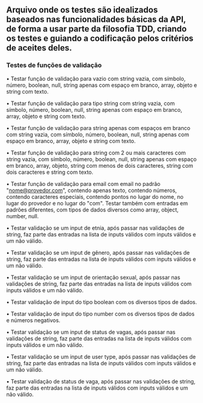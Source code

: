 ## Arquivo onde os testes são idealizados baseados nas funcionalidades básicas da API, de forma a usar parte da filosofia TDD, criando os testes e guiando a codificação pelos critérios de aceites deles.

### Testes de funções de validação

• Testar função de validação para vazio com string vazia, com símbolo, número, boolean, null, string apenas com espaço em branco, array, objeto e string com texto.

• Testar função de validação para tipo string com string vazia, com símbolo, número, boolean, null, string apenas com espaço em branco, array, objeto e string com texto.

• Testar função de validação para string apenas com espaços em branco com string vazia, com símbolo, número, boolean, null, string apenas com espaço em branco, array, objeto e string com texto.

• Testar função de validação para string com 2 ou mais caracteres com string vazia, com símbolo, número, boolean, null, string apenas com espaço em branco, array, objeto, string com menos de dois caracteres, string com dois caracteres e string com texto.

• Testar função de validação para email com email no padrão "nome@provedor.com", contendo apenas texto, contendo números, contendo caracteres especiais, contendo pontos no lugar do nome, no lugar do provedor e no lugar do "com". Testar também com entradas em padrões diferentes, com tipos de dados diversos como array, object, number, null.

• Testar validação se um input de etnia, após passar nas validações de string, faz parte das entradas na lista de inputs válidos com inputs válidos e um não válido.

• Testar validação se um input de gênero, após passar nas validações de string, faz parte das entradas na lista de inputs válidos com inputs válidos e um não válido.


• Testar validação se um input de orientação sexual, após passar nas validações de string, faz parte das entradas na lista de inputs válidos com inputs válidos e um não válido.

• Testar validação de input do tipo boolean com os diversos tipos de dados.

• Testar validação de input do tipo number com os diversos tipos de dados e números negativos.

• Testar validação se um input de status de vagas, após passar nas validações de string, faz parte das entradas na lista de inputs válidos com inputs válidos e um não válido.

• Testar validação se um input de user type, após passar nas validações de string, faz parte das entradas na lista de inputs válidos com inputs válidos e um não válido.

• Testar validação de status de vaga, após passar nas validações de string, faz parte das entradas na lista de inputs válidos com inputs válidos e um não válido.